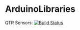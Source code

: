 # ArduinoLibraries

QTR Sensors: [![Build Status](https://travis-ci.org/pololu/qtr-sensors-arduino.svg?branch=master)](https://travis-ci.org/pololu/qtr-sensors-arduino)
